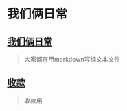 # 我们俩日常

## [我们俩日常](article/encourage.md)

> 大家都在用markdown写纯文本文件

## [收款](article/grammer.md)

> 收款用